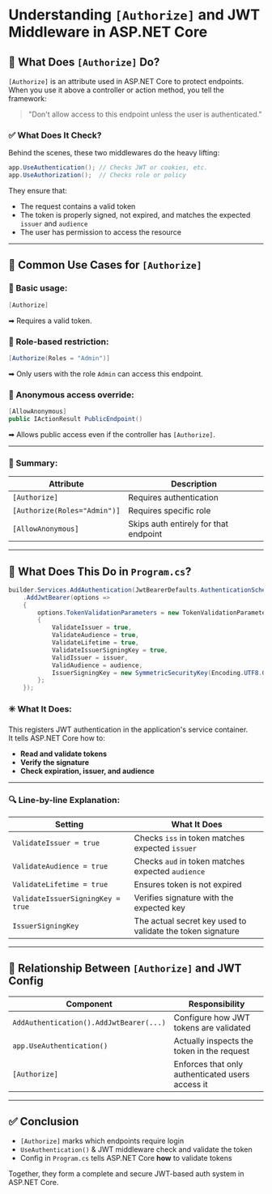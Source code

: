 
# Understanding `[Authorize]` and JWT Middleware in ASP.NET Core

## 🔐 What Does `[Authorize]` Do?

`[Authorize]` is an attribute used in ASP.NET Core to protect endpoints. When you use it above a controller or action method, you tell the framework:

> "Don't allow access to this endpoint unless the user is authenticated."

### ✅ What Does It Check?

Behind the scenes, these two middlewares do the heavy lifting:

```csharp
app.UseAuthentication(); // Checks JWT or cookies, etc.
app.UseAuthorization();  // Checks role or policy
```

They ensure that:

- The request contains a valid token
- The token is properly signed, not expired, and matches the expected `issuer` and `audience`
- The user has permission to access the resource

---

## 📌 Common Use Cases for `[Authorize]`

### 🔹 Basic usage:

```csharp
[Authorize]
```
➡ Requires a valid token.

### 🔹 Role-based restriction:

```csharp
[Authorize(Roles = "Admin")]
```
➡ Only users with the role `Admin` can access this endpoint.

### 🔹 Anonymous access override:

```csharp
[AllowAnonymous]
public IActionResult PublicEndpoint()
```
➡ Allows public access even if the controller has `[Authorize]`.

---

### 🧠 Summary:

| Attribute                  | Description                               |
|---------------------------|-------------------------------------------|
| `[Authorize]`             | Requires authentication                   |
| `[Authorize(Roles="Admin")]` | Requires specific role                  |
| `[AllowAnonymous]`        | Skips auth entirely for that endpoint     |

---

## 🔐 What Does This Do in `Program.cs`?

```csharp
builder.Services.AddAuthentication(JwtBearerDefaults.AuthenticationScheme)
    .AddJwtBearer(options =>
    {
        options.TokenValidationParameters = new TokenValidationParameters
        {
            ValidateIssuer = true,
            ValidateAudience = true,
            ValidateLifetime = true,
            ValidateIssuerSigningKey = true,
            ValidIssuer = issuer,
            ValidAudience = audience,
            IssuerSigningKey = new SymmetricSecurityKey(Encoding.UTF8.GetBytes(secretKey))
        };
    });
```

### ✳️ What It Does:

This registers JWT authentication in the application's service container.  
It tells ASP.NET Core how to:

- **Read and validate tokens**
- **Verify the signature**
- **Check expiration, issuer, and audience**

---

### 🔍 Line-by-line Explanation:

| Setting                      | What It Does                                              |
|-----------------------------|-----------------------------------------------------------|
| `ValidateIssuer = true`     | Checks `iss` in token matches expected `issuer`           |
| `ValidateAudience = true`   | Checks `aud` in token matches expected `audience`         |
| `ValidateLifetime = true`   | Ensures token is not expired                              |
| `ValidateIssuerSigningKey = true` | Verifies signature with the expected key             |
| `IssuerSigningKey`          | The actual secret key used to validate the token signature|

---

## 🔄 Relationship Between `[Authorize]` and JWT Config

| Component                                | Responsibility                                  |
|------------------------------------------|--------------------------------------------------|
| `AddAuthentication().AddJwtBearer(...)` | Configure how JWT tokens are validated           |
| `app.UseAuthentication()`               | Actually inspects the token in the request       |
| `[Authorize]`                           | Enforces that only authenticated users access it |

---

## ✅ Conclusion

- `[Authorize]` marks which endpoints require login
- `UseAuthentication()` & JWT middleware check and validate the token
- Config in `Program.cs` tells ASP.NET Core **how** to validate tokens

Together, they form a complete and secure JWT-based auth system in ASP.NET Core.
